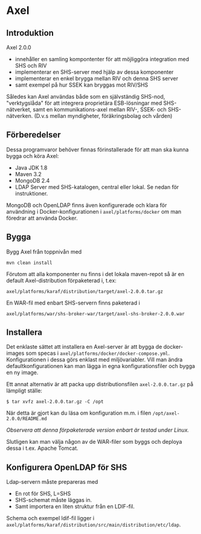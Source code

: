 
Axel
============

## Introduktion

Axel 2.0.0

* innehåller en samling kompontenter för att möjliggöra integration med SHS och RIV
* implementerar en SHS-server med hjälp av dessa komponenter
* implementerar en enkel brygga mellan RIV och denna SHS server
* samt exempel på hur SSEK kan bryggas mot RIV/SHS

Således kan Axel användas både som en självständig SHS-nod, "verktygslåda" för att integrera
proprietära ESB-lösningar med SHS-nätverket, samt en kommunikations-axel mellan RIV-, SSEK- och SHS-nätverken.
(D.v.s mellan myndigheter, föräkringsbolag och vården)

## Förberedelser

Dessa programvaror behöver finnas förinstallerade för att man ska kunna bygga och köra Axel:

* Java JDK 1.8
* Maven 3.2
* MongoDB 2.4  
* LDAP Server med SHS-katalogen, central eller lokal. Se nedan för instruktioner.

MongoDB och OpenLDAP finns även konfigurerade och klara för användning i Docker-konfigurationen i `axel/platforms/docker` om man föredrar att använda Docker. 

Bygga
---------------

Bygg Axel från toppnivån med

    mvn clean install

Förutom att alla komponenter nu finns i det lokala maven-repot så är en default Axel-distribution
förpaketerad i, t.ex:

    axel/platforms/karaf/distribution/target/axel-2.0.0.tar.gz

En WAR-fil med enbart SHS-servern finns paketerad i 
    
    axel/platforms/war/shs-broker-war/target/axel-shs-broker-2.0.0.war

Installera
---------------
Det enklaste sättet att installera en Axel-server är att bygga de docker-images som specas i
 `axel/platforms/docker/docker-compose.yml`. Konfigurationen i dessa görs enklast med miljövariabler. 
 Vill man ändra defaultkonfigurationen kan man lägga in egna konfigurationsfiler och bygga en ny image.

Ett annat alternativ är att packa upp distributionsfilen `axel-2.0.0.tar.gz` på lämpligt ställe:

    $ tar xvfz axel-2.0.0.tar.gz -C /opt

När detta är gjort kan du läsa om konfiguration m.m. i filen `/opt/axel-2.0.0/README.md`


*Observera att denna förpaketerade version enbart är testad under Linux.*

Slutligen kan man välja någon av de WAR-filer som byggs och deploya dessa i t.ex. Apache Tomcat.


Konfigurera OpenLDAP för SHS
-------------------------------

Ldap-servern måste prepareras med

* En rot för SHS, L=SHS
* SHS-schemat måste läggas in.
* Samt importera en liten struktur från en LDIF-fil.

Schema och exempel ldif-fil ligger i `axel/platforms/karaf/distribution/src/main/distribution/etc/ldap`.







